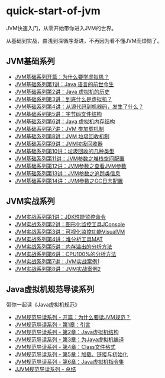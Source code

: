 # quick-start-of-jvm

JVM快速入门，从零开始带你进入JVM的世界。

从基础到实战，由浅到深循序渐进，不再因为看不懂JVM而烦恼了。

## JVM基础系列

* [JVM基础系列开篇：为什么要学虚拟机？](https://www.cnblogs.com/chanshuyi/p/jvm_serial_00_why_learn_jvm.html)
* [JVM基础系列第1讲：Java 语言的前世今生](https://www.cnblogs.com/chanshuyi/p/jvm_serial_01_the_history_of_java.html)
* [JVM基础系列第2讲：Java 虚拟机的历史](https://www.cnblogs.com/chanshuyi/p/jvm_serial_02_the_history_of_jvm.html)
* [JVM基础系列第3讲：到底什么是虚拟机？](https://www.cnblogs.com/chanshuyi/p/jvm_serial_03_the_nature_of_jvm.html)
* [JVM基础系列第4讲：从源代码到机器码，发生了什么？](https://www.cnblogs.com/chanshuyi/p/jvm_serial_04_from_source_code_to_machine_code.html)
* [JVM基础系列第5讲：字节码文件结构](https://www.cnblogs.com/chanshuyi/p/jvm_serial_05_jvm_bytecode_analysis.html)
* [JVM基础系列第6讲：Java 虚拟机内存结构](https://www.cnblogs.com/chanshuyi/p/jvm_serial_06_jvm_memory_model.html)
* [JVM基础系列第7讲：JVM 类加载机制](https://www.cnblogs.com/chanshuyi/p/jvm_serial_07_jvm_class_loader_mechanism.html)
* [JVM基础系列第8讲：JVM 垃圾回收机制](https://www.cnblogs.com/chanshuyi/p/jvm_serial_08_jvm_garbage_collection.html)
* [JVM基础系列第9讲：JVM垃圾回收器](https://www.cnblogs.com/chanshuyi/p/jvm_serial_09_jvm_garabage_collector.html)
* [JVM基础系列第10讲：垃圾回收的几种类型](https://www.cnblogs.com/chanshuyi/p/jvm_serial_10_gc_type.html)
* [JVM基础系列第11讲：JVM参数之堆栈空间配置](https://www.cnblogs.com/chanshuyi/p/jvm_serial_11_jvm_param_heap_stack.html)
* [JVM基础系列第12讲：JVM参数之查看JVM参数](https://www.cnblogs.com/chanshuyi/p/jvm_serial_12_jvm_param_jvm_param.html)
* [JVM基础系列第13讲：JVM参数之追踪类信息](https://www.cnblogs.com/chanshuyi/p/jvm_serial_13_jvm_param_class_info.html)
* [JVM基础系列第14讲：JVM参数之GC日志配置](https://www.cnblogs.com/chanshuyi/p/jvm_serial_14_jvm_param_gc_log.html)

## JVM实战系列

* [JVM实战系列第1讲：JDK性能监控命令]()
* [JVM实战系列第2讲：图形化监控工具JConsole]()
* [JVM实战系列第3讲：可视化监控功能VisualVM]()
* [JVM实战系列第4讲：堆分析工具MAT]()
* [JVM实战系列第5讲：内存溢出的分析方法]()
* [JVM实战系列第6讲：CPU100%的分析方法]()
* [JVM实战系列第7讲：JVM实战案例1]()
* [JVM实战系列第8讲：JVM实战案例2]()

## Java虚拟机规范导读系列

带你一起读《Java虚拟机规范》

* [JVM规范导读系列 - 开篇：为什么要读JVM规范？](jvm_specification_serial/jvm_specification_00_guide.md)
* [JVM规范导读系列 - 第1章：引言](jvm_specification_serial/jvm_specification_01_preface.md)
* [JVM规范导读系列 - 第2章：Java虚拟机结构](jvm_specification_serial/jvm_specification_02_jvm_structure.md)
* [JVM规范导读系列 - 第3章：为Java虚拟机编译](jvm_specification_serial/jvm_specification_03_compile_for_jvm.md)
* [JVM规范导读系列 - 第4章：Class文件格式](jvm_specification_serial/jvm_specification_04_jvm_byte_code.md)
* [JVM规范导读系列 - 第5章：加载、链接与初始化](jvm_specification_serial/jvm_specification_05_load_link_init.md)
* [JVM规范导读系列 - 第6章：Java虚拟机指令集](jvm_specification_serial/jvm_specification_06_jvm_command_set.md)
* [JJVM规范导读系列 - 总结](jvm_specification_serial/jvm_specification_07_summary.md)